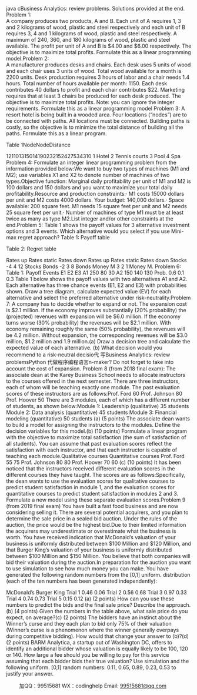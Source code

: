 java cBusiness Analytics: review problems. Solutions provided at the end. Problem 1:  
A company produces two products, A and B.    Each unit of A requires 1, 3 and 2 kilograms of wood, plastic and steel respectively and each unit of B requires 3, 4 and 1 kilograms of wood, plastic and steel respectively. A maximum of 240, 360, and 180 kilograms of wood, plastic and steel available. The profit per unit of A and B is $4.00 and $6.00 respectively. The objective is to maximize total profits. Formulate this as a linear programming model.Problem 2:  
A manufacturer produces desks and chairs. Each desk uses 5 units of wood and each chair uses 3 units of wood. Total wood available for a month is 2200 units. Desk production requires 3 hours of labor and a chair needs 1.4 hours.    Total number of hours available per month: 1150. Each desk contributes 40 dollars to profit and each chair contributes $22. Marketing requires that at least 3 chairs be produced for each desk produced. The objective is to maximize total profits. Note: you can ignore the integer requirements. Formulate this as a linear programming model
Problem 3: A resort hotel is being built in a wooded area. Four locations (“nodes”) are to be connected with paths. All locations must be connected. Building paths is costly, so the objective is to minimize the total distance of building all the paths. Formulate this as a linear program.

Table 1NodeNodeDistance


121101315014190232152427534310
1 
Hotel 2 
Tennis courts 3 
Pool 4 
Spa 
Problem 4:  Formulate an integer linear programming problem from the information provided below:We want to buy two types of machines (M1 and M2); use variables X1 and X2 to denote number of machines of two types.Objective function:    Marginal daily profitability per unit of M1 and M2 is 100 dollars and 150 dollars and you want to maximize your total daily profitability.Resource and production constraints:·   M1 costs 15000 dollars per unit and M2 costs 4000 dollars. Your budget: 140,000 dollars.·   Space available: 200 square feet. M1 needs 15 square feet per unit and M2 needs 25 square feet per unit.·   Number of machines of type M1 must be at least twice as many as type M2.List integer and/or other constraints at the end.Problem 5: 
Table 1 shows the payoff values for 3 alternative investment options and 3 events. Which alternative would you select if you use Mini-max regret approach?
Table 1: Payoff table

Table 2: Regret table 

Rates up Rates    static Rates down Rates up Rates    static Rates down 
Stocks -4 4 12 Stocks 
Bonds -2 3 8 Bonds 
Money M 3 2 1 Money M. 
Problem 6: 
Table 1: Payoff Events E1 E2 E3 
A1 250 80 30 
A2 150 140 130 
Prob. 0.6 0.1 0.3 
Table 1 below shows the payoff values with two alternatives A1 and A2. Each alternative has three chance events (E1, E2 and E3) with probabilities shown.  Draw a tree diagram, calculate expected value (EV) for each alternative and select the preferred alternative under risk-neutrality.Problem 7: 
A company has to decide whether to expand or not. The expansion cost is $2.1 million. If the economy improves substantially (20% probability) the (projected) revenues with expansion will be $6.0 million. If the economy turns worse (30% probability) the revenues will be $2.1 million.    With economy remaining roughly the same (50% probability), the revenues will be 4.2 million. Without expansion, the corresponding revenues will be $3.0 million, $1.2 million and 1.9 million.(a)   Draw a decision tree and calculate the expected value of each alternative.  (b)   What decision would you recommend to a risk-neutral decisio代 写Business Analytics: review problemsPython
代做程序编程语言n-maker? Do not forget to take into account the cost of expansion.  Problem 8 (from 2018 final exam): The associate dean at the Karey Business School needs to allocate instructors to the courses offered in the next semester. There are three instructors, each of whom will be teaching exactly one module. The past evaluation scores of these instructors are as follows:Prof. Ford 60  Prof. Johnson 80 Prof. Hoover 50 There are 3 modules, each of which has a different number of students, as shown below:Module 1: Leadership (qualitative) 35 students Module 2: Data analysis (quantitative) 45 students Module 3: Financial modeling (quantitative) 50 students (a)   (5 points) The associate dean wants to build a model for assigning the instructors to the modules. Define the decision variables for this model.(b)   (10 points) Formulate a linear program with the objective to maximize total satisfaction (the sum of satisfaction of all students). You can assume that past evaluation scores reflect the satisfaction with each instructor, and that each instructor is capable of teaching each module.Qualitative courses Quantitative courses Prof. Ford 55 75 Prof. Johnson 80 80 Prof. Hoover 70 60 (c)      (10 points) It has been noticed that the instructors received different evaluation scores in the different courses they have taught. The scores are as follows:Specifically, the dean wants to use the evaluation scores for qualitative courses to predict student satisfaction in module 1, and the evaluation scores for quantitative courses to predict student satisfaction in modules 2 and 3. Formulate a new model using these separate evaluation scores.Problem 9 (from 2019 final exam) You have built a fast food business and are now considering selling it. There are several potential acquirers, and you plan to determine the sale price in a sealed bid auction. Under the rules of the auction, the price would be the highest bid.Due to their limited information the acquirers may underestimate or overestimate what the business is worth.    You have received indication that McDonald’s valuation of your business is uniformly distributed between $100 Million and $120 Million, and that Burger King’s valuation of your business is uniformly distributed between $100 Million and $150 Million. You believe that both companies will bid their valuation during the auction.In preparation for the auction you want to use simulation to see how much money you can make. You have generated the following random numbers from the [0,1] uniform. distribution (each of the ten numbers has been generated independently):


McDonald’s 
Burger King 
Trial 1
0.46 
0.06 
Trial 2
0.56 
0.68 
Trial 3
0.97 
0.33 
Trial 4
0.74 
0.73 
Trial 5
0.15 
0.12 (a)   (2 points) How can you use these numbers to predict the bids and the final sale price? Describe the approach.(b)   (4 points) Given the numbers in the table above, what sale price do you expect, on average?(c)   (2 points) The bidders have an instinct about the Winner’s curse and they each plan to bid only 75% of their valuation (Winner’s curse is a phenomenon where the winner generally overpays during competitive bidding). How would that change your answer to (b)?(d)   (2 points) BARM Analytica, a startup out of Washington DC, offers to identify an additional bidder whose valuation is equally likely to be 100, 120 or 140. How large a fee should you be willing to pay for this service assuming that each bidder bids their true valuation? Use simulation and the following uniform. [0,1] random numbers: 0.11, 0.65, 0.89, 0.23, 0.53 to justify your answer.

         
加QQ：99515681  WX：codinghelp  Email: 99515681@qq.com
